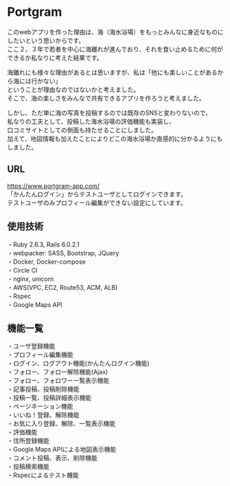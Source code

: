# Portgram

このwebアプリを作った理由は、海（海水浴場）をもっとみんなに身近なものにしたいという思いからです。  
ここ２、３年で若者を中心に海離れが進んでおり、それを食い止めるために何ができるか私なりに考えた結果です。  

海離れにも様々な理由があるとは思いますが、私は「他にも楽しいことがあるから海には行かない」  
ということが理由なのではないかと考えました。  
そこで、海の楽しさをみんなで共有できるアプリを作ろうと考えました。  

しかし、ただ単に海の写真を投稿するのでは既存のSNSと変わりないので、  
私なりの工夫として、投稿した海水浴場の評価機能も実装し、  
口コミサイトとしての側面も持たせることにしました。  
加えて、地図情報も加えたことによりどこの海水浴場か直感的に分かるようにもしました。

## URL  
https://www.portgram-app.com/  
「かんたんログイン」からテストユーザとしてログインできます。  
テストユーザのみプロフィール編集ができない設定にしています。

## 使用技術
・Ruby 2.6.3, Rails 6.0.2.1  
・webpacker: SASS, Bootstrap, JQuery  
・Docker, Docker-compose  
・Circle CI  
・nginx, unicorn  
・AWS(VPC, EC2, Route53, ACM, ALB)  
・Rspec  
・Google Maps API  

## 機能一覧
・ユーザ登録機能  
・プロフィール編集機能  
・ログイン、ログアウト機能(かんたんログイン機能)  
・フォロー、フォロー解除機能(Ajax)  
・フォロー、フォロワー一覧表示機能  
・記事投稿、投稿削除機能  
・投稿一覧、投稿詳細表示機能  
・ページネーション機能  
・いいね！登録、解除機能  
・お気に入り登録、解除、一覧表示機能  
・評価機能  
・住所登録機能  
・Google Maps APIによる地図表示機能  
・コメント投稿、表示、削除機能  
・投稿検索機能  
・Rspecによるテスト機能 